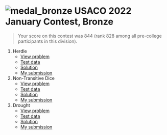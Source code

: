 # ![medal_bronze](http://www.usaco.org/current/images/medal_bronze.png) USACO 2022 January Contest, Bronze

> Your score on this contest was 844 (rank 828 among all pre-college participants in this division).

1. Herdle
   - [View problem](http://www.usaco.org/?page=viewproblem2&cpid=1179)
   - [Test data](http://www.usaco.org/current/data/prob1_bronze_jan22.zip)
   - [Solution](http://www.usaco.org/current/data/sol_prob1_bronze_jan22.html)
   - [My submission](./prob1.c)
2. Non-Transitive Dice
   - [View problem](http://www.usaco.org/?page=viewproblem2&cpid=1180)
   - [Test data](http://www.usaco.org/current/data/prob2_bronze_jan22.zip)
   - [Solution](http://www.usaco.org/current/data/sol_prob2_bronze_jan22.html)
   - [My submission](./prob2.py)
3. Drought
   - [View problem](http://www.usaco.org/?page=viewproblem2&cpid=1181)
   - [Test data](http://www.usaco.org/current/data/prob3_bronze_jan22.zip)
   - [Solution](http://www.usaco.org/current/data/sol_prob3_bronze_jan22.html)
   - [My submission](./prob3.py)
